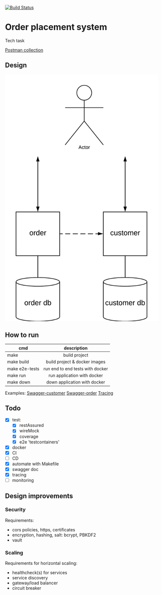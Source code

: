 [![Build Status](https://www.travis-ci.org/zhenik/order-placement-system.svg?branch=master)](https://www.travis-ci.org/zhenik/order-placement-system)

# Order placement system 
Tech task  

[Postman collection](https://www.getpostman.com/collections/d68b6c20a329d4dbdbf4)
## Design
![diagram](./inmt_diagram.png)
## How to run
| cmd                   | description                       | 
| -------------         |:-------------:                    |
| make                  | build project                     |
| make build            | build project & docker images     |
| make e2e-tests        | run end to end tests with docker  |
| make run              | run application with docker       |
| make down             | down application with docker      |

Examples:
[Swagger-customer](http://localhost:9082/swagger-ui.html) 
[Swagger-order](http://localhost:9081/swagger-ui.html) 
[Tracing](http://localhost:16686)

## Todo
- [x] test:
  - [x] restAssured
  - [x] wireMock
  - [x] coverage 
  - [x] e2e 'testcontainers'
- [x] docker
- [x] CI
- [ ] CD
- [x] automate with Makefile
- [x] swagger doc
- [x] tracing
- [ ] monitoring

## Design improvements
### Security
Requirements:
- cors policies, https, certificates
- encryption, hashing, salt: bcrypt, PBKDF2
- vault

### Scaling
Requirements for horizontal scaling:
- healthcheck(s) for services
- service discovery
- gateway/load balancer
- circuit breaker

